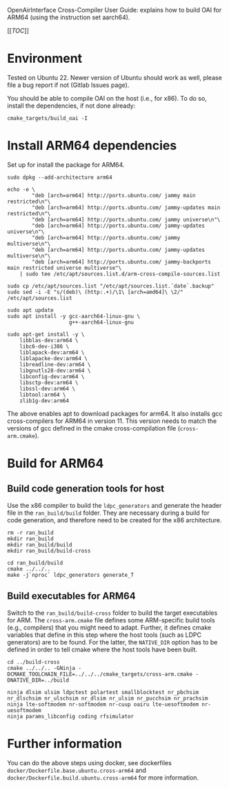 OpenAirInterface Cross-Compiler User Guide: explains how to build OAI for ARM64
(using the instruction set aarch64).

[[_TOC_]]

# Environment

Tested on Ubuntu 22. Newer version of Ubuntu should work as well, please file a
bug report if not (Gitlab Issues page).

You should be able to compile OAI on the host (i.e., for x86). To do so,
install the dependencies, if not done already:

```shell
cmake_targets/build_oai -I
```

# Install ARM64 dependencies

Set up for install the package for ARM64.

```shell
sudo dpkg --add-architecture arm64

echo -e \
        "deb [arch=arm64] http://ports.ubuntu.com/ jammy main restricted\n"\
        "deb [arch=arm64] http://ports.ubuntu.com/ jammy-updates main restricted\n"\
        "deb [arch=arm64] http://ports.ubuntu.com/ jammy universe\n"\
        "deb [arch=arm64] http://ports.ubuntu.com/ jammy-updates universe\n"\
        "deb [arch=arm64] http://ports.ubuntu.com/ jammy multiverse\n"\
        "deb [arch=arm64] http://ports.ubuntu.com/ jammy-updates multiverse\n"\
        "deb [arch=arm64] http://ports.ubuntu.com/ jammy-backports main restricted universe multiverse"\
    | sudo tee /etc/apt/sources.list.d/arm-cross-compile-sources.list

sudo cp /etc/apt/sources.list "/etc/apt/sources.list.`date`.backup"
sudo sed -i -E "s/(deb)\ (http:.+)/\1\ [arch=amd64]\ \2/" /etc/apt/sources.list

sudo apt update
sudo apt install -y gcc-aarch64-linux-gnu \
                    g++-aarch64-linux-gnu

sudo apt-get install -y \
    libblas-dev:arm64 \
    libc6-dev-i386 \
    liblapack-dev:arm64 \
    liblapacke-dev:arm64 \
    libreadline-dev:arm64 \
    libgnutls28-dev:arm64 \
    libconfig-dev:arm64 \
    libsctp-dev:arm64 \
    libssl-dev:arm64 \
    libtool:arm64 \
    zlib1g-dev:arm64
```

The above enables apt to download packages for arm64. It also installs
gcc cross-compilers for ARM64 in version 11. This version needs to match the
versions of gcc defined in the cmake cross-compilation file (`cross-arm.cmake`).

# Build for ARM64

## Build code generation tools for host

Use the x86 compiler to build the `ldpc_generators` and generate the header
file in the `ran_build/build` folder.  They are necessary during a build for
code generation, and therefore need to be created for the x86 architecture.

```shell
rm -r ran_build
mkdir ran_build
mkdir ran_build/build
mkdir ran_build/build-cross

cd ran_build/build
cmake ../../..
make -j`nproc` ldpc_generators generate_T
```

## Build executables for ARM64

Switch to the `ran_build/build-cross` folder to build the target executables
for ARM. The `cross-arm.cmake` file defines some ARM-specific build tools
(e.g., compilers) that you might need to adapt. Further, it defines cmake
variables that define in this step where the host tools (such as LDPC
generators) are to be found. For the latter, the `NATIVE_DIR` option has to
be defined in order to tell cmake where the host tools have been built.

```shell
cd ../build-cross
cmake ../../.. -GNinja -DCMAKE_TOOLCHAIN_FILE=../../../cmake_targets/cross-arm.cmake -DNATIVE_DIR=../build

ninja dlsim ulsim ldpctest polartest smallblocktest nr_pbchsim nr_dlschsim nr_ulschsim nr_dlsim nr_ulsim nr_pucchsim nr_prachsim
ninja lte-softmodem nr-softmodem nr-cuup oairu lte-uesoftmodem nr-uesoftmodem
ninja params_libconfig coding rfsimulator
```

# Further information

You can do the above steps using docker, see dockerfiles
`docker/Dockerfile.base.ubuntu.cross-arm64` and
`docker/Dockerfile.build.ubuntu.cross-arm64` for more information.
